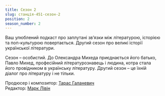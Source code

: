 ```yaml
---
title: Сезон 2
slug: станція-451-сезон-2
position: 2
season_number: 2
---
```


Ваш улюблений подкаст про заплутані зв’язки між літературою, історією та
поп-культурою повертається. Другий сезон про великі історії української
літератури.

Сезон – особистий. До Олександра Михеда приєднається його батько, Павло Михед,
професійний літературознавець і людина, котра стала його провідником в
українську літературу. Другий сезон – це їхній діалог про літературу і не
тільки.

Продюсер і композитор: [Тарас Галаневич][1] \
Редактор: [Марк Лівін][2]

[1]: /people/тарас-галаневич/
[2]: /people/марк-лівін/

